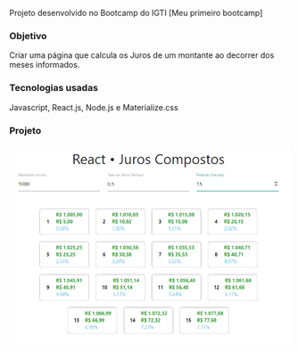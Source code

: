 Projeto desenvolvido no Bootcamp do IGTI [Meu primeiro bootcamp]

### Objetivo
Criar uma página que calcula os Juros de um montante ao decorrer dos meses informados.

### Tecnologias usadas
Javascript, React.js, Node.js e Materialize.css

### Projeto

<img src="public/img.png" >